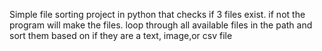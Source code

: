 Simple file sorting project in python that checks if 3 files exist. if not the program will make the files. loop through all available files in the path and sort them based on if they are a text, image,or csv file
